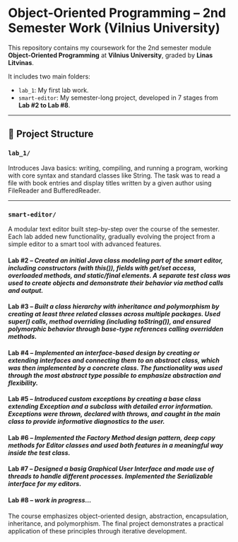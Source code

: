 # Object-Oriented Programming – 2nd Semester Work (Vilnius University)

This repository contains my coursework for the 2nd semester module **Object-Oriented Programming** at **Vilnius University**, graded by **Linas Litvinas**.

It includes two main folders:
- `lab_1`: My first lab work.
- `smart-editor`: My semester-long project, developed in 7 stages from **Lab #2 to Lab #8**.

---

## 📁 Project Structure

### `lab_1/`
Introduces Java basics: writing, compiling, and running a program, working with core syntax and standard classes like String. The task was to read a file with book entries and display titles written by a given author using FileReader and BufferedReader.

---

### `smart-editor/`
A modular text editor built step-by-step over the course of the semester. Each lab added new functionality, gradually evolving the project from a simple editor to a smart tool with advanced features.

#### **Lab #2** – *Created an initial Java class modeling part of the smart editor, including constructors (with this()), fields with get/set access, overloaded methods, and static/final elements. A separate test class was used to create objects and demonstrate their behavior via method calls and output.*

#### **Lab #3** – *Built a class hierarchy with inheritance and polymorphism by creating at least three related classes across multiple packages. Used super() calls, method overriding (including toString()), and ensured polymorphic behavior through base-type references calling overridden methods.*

#### **Lab #4** – *Implemented an interface-based design by creating or extending interfaces and connecting them to an abstract class, which was then implemented by a concrete class. The functionality was used through the most abstract type possible to emphasize abstraction and flexibility.*

#### **Lab #5** – *Introduced custom exceptions by creating a base class extending Exception and a subclass with detailed error information. Exceptions were thrown, declared with throws, and caught in the main class to provide informative diagnostics to the user.*

#### **Lab #6** – *Implemented the Factory Method design pattern, deep copy methods for Editor classes and used both features in a meaningful way inside the test class.*

#### **Lab #7** – *Designed a basig Graphical User Interface and made use of threads to handle different processes. Implemented the Serializable interface for my editors.*

#### **Lab #8** – *work in progress...*
The course emphasizes object-oriented design, abstraction, encapsulation, inheritance, and polymorphism. The final project demonstrates a practical application of these principles through iterative development.
